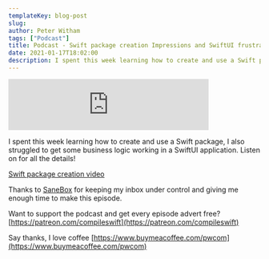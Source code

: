 ```yaml
---
templateKey: blog-post
slug: 
author: Peter Witham
tags: ["Podcast"]
title: Podcast - Swift package creation Impressions and SwiftUI frustration
date: 2021-01-17T18:02:00
description: I spent this week learning how to create and use a Swift package.
---
```


<iframe src="https://anchor.fm/compileswift/embed" height="102px" width="400px" frameborder="0" scrolling="no"></iframe>

I spent this week learning how to create and use a Swift package, I also struggled to get some business logic working in a SwiftUI application. Listen on for all the details!

[Swift package creation video](https://youtu.be/XMaRrJccPv4)

Thanks to [SaneBox](https://www.sanebox.com/signup/d282b29825/b) for keeping my inbox under control and giving me enough time to make this episode.

Want to support the podcast and get every episode advert free?
[https://patreon.com/compileswift](https://patreon.com/compileswift)

Say thanks, I love coffee
[https://www.buymeacoffee.com/pwcom](https://www.buymeacoffee.com/pwcom)